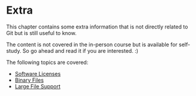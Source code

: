 # Extra

This chapter contains some extra information that is not directly related to Git but is still useful to know.

The content is not covered in the in-person course but is available for self-study. So go ahead and read it if you are
interested. :)

The following topics are covered:

* [Software Licenses](00-software-license.md)
* [Binary Files](01-binary.md)
* [Large File Support](02-lfs.md)
